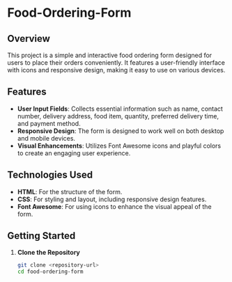 # Food-Ordering-Form
## Overview

This project is a simple and interactive food ordering form designed for users to place their orders conveniently. It features a user-friendly interface with icons and responsive design, making it easy to use on various devices.

## Features

- **User Input Fields**: Collects essential information such as name, contact number, delivery address, food item, quantity, preferred delivery time, and payment method.
- **Responsive Design**: The form is designed to work well on both desktop and mobile devices.
- **Visual Enhancements**: Utilizes Font Awesome icons and playful colors to create an engaging user experience.

## Technologies Used

- **HTML**: For the structure of the form.
- **CSS**: For styling and layout, including responsive design features.
- **Font Awesome**: For using icons to enhance the visual appeal of the form.

## Getting Started

1. **Clone the Repository**
   ```bash
   git clone <repository-url>
   cd food-ordering-form
